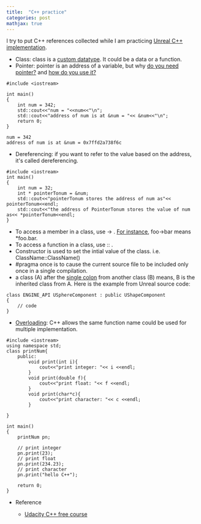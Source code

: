 ```yaml
---
title:  "C++ practice"
categories: post
mathjax: true
---
```

I try to put C++ references collected while I am practicing [Unreal C++ implementation](https://www.udemy.com/unrealengine-cpp/).  

- Class: class is a [custom datatype](https://youtu.be/-EwsSCObiRw). It could be a data or a function. 
- Pointer: pointer is an address of a variable, but why [do you need pointer?](https://youtu.be/egXLylrJeic) and [how do you use it?](https://youtu.be/UCWWObpNUZw)

```
#include <iostream>

int main()
{
    int num = 342;
    std::cout<<"num = "<<num<<"\n";
    std::cout<<"address of num is at &num = "<< &num<<"\n";
    return 0;
}
```
```
num = 342
address of num is at &num = 0x7ffd2a738f6c
```
- Dereferencing: if you want to refer to the value based on the address, it's called dereferencing. 
```
#include <iostream>
int main()
{
    int num = 32;
    int * pointerTonum = &num;
    std::cout<<"pointerTonum stores the address of num as"<< pointerTonum<<endl;
    std::cout<<"the address of PointerTonum stores the value of num as<< *pointerTonum<<endl;
}
```
- To access a member in a class, use -> . [For instance](http://www.cplusplus.com/forum/beginner/53293/), foo->bar means *foo.bar.
- To access a function in a class, use :: .
- Constructor is used to set the intial value of the class. i.e. ClassName::ClassName()
- #pragma once is to cause the current source file to be included only once in a single compilation.
- a class (A) after the [single colon](http://www.cplusplus.com/forum/beginner/235722/) from another class (B) means, 
B is the inherited class from A. Here is the example from Unreal source code:
```
class ENGINE_API USphereComponent : public UShapeComponent
{
    // code
}
```
- [Overloading](https://www.tutorialspoint.com/cplusplus/cpp_overloading.htm): C++ allows the same function name could be used for multiple implementation. 

```
#include <iostream>
using namespace std;
class printNum{
    public:
        void print(int i){
            cout<<"print integer: "<< i <<endl;
        }
        void print(double f){
            cout<<"print float: "<< f <<endl;
        }
        void print(char*c){
            cout<<"print character: "<< c <<endl;
        }

}

int main()
{
    printNum pn;

    // print integer
    pn.print(23);
    // print float
    pn.print(234.23);
    // print character
    pn.print("hello C++");

    return 0;
}
```

- Reference 
    
    - [Udacity C++ free course](https://classroom.udacity.com/courses/ud999)
